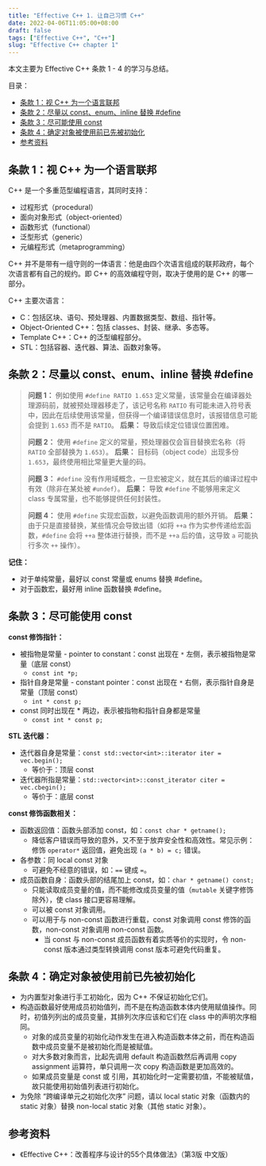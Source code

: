 ```yaml
---
title: "Effective C++ 1. 让自己习惯 C++"
date: 2022-04-06T11:05:00+08:00
draft: false
tags: ["Effective C++", "C++"]
slug: "Effective C++ chapter 1"
---
```


本文主要为 Effective C++ 条款 1 - 4 的学习与总结。

目录：

- [条款 1：视 C++ 为一个语言联邦](#条款-1视-c-为一个语言联邦)
- [条款 2：尽量以 const、enum、inline 替换 #define](#条款-2尽量以-constenuminline-替换-define)
- [条款 3：尽可能使用 const](#条款-3尽可能使用-const)
- [条款 4：确定对象被使用前已先被初始化](#条款-4确定对象被使用前已先被初始化)
- [参考资料](#参考资料)

## 条款 1：视 C++ 为一个语言联邦

C++ 是一个多重范型编程语言，其同时支持：

* 过程形式（procedural）
* 面向对象形式（object-oriented）
* 函数形式（functional）
* 泛型形式（generic）
* 元编程形式（metaprogramming）

C++ 并不是带有一组守则的一体语言：他是由四个次语言组成的联邦政府，每个次语言都有自己的规约。即 C++ 的高效编程守则，取决于使用的是 C++ 的哪一部分。

C++ 主要次语言：

* C：包括区块、语句、预处理器、内置数据类型、数组、指针等。
* Object-Oriented C++：包括 classes、封装、继承、多态等。
* Template C++：C++ 的泛型编程部分。
* STL：包括容器、迭代器、算法、函数对象等。

## 条款 2：尽量以 const、enum、inline 替换 #define

> **问题 1：** 例如使用 `#define RATIO 1.653` 定义常量，该常量会在编译器处理源码前，就被预处理器移走了，该记号名称 `RATIO` 有可能未进入符号表中，因此在后续使用该常量，但获得一个编译错误信息时，该报错信息可能会提到 `1.653` 而不是 `RATIO`。
> **后果：** 导致后续定位错误位置困难。
>
> **问题 2：** 使用 `#define` 定义的常量，预处理器仅会盲目替换宏名称（将 `RATIO` 全部替换为 `1.653`）。
**后果：** 目标码（object code）出现多份 `1.653`，最终使用相比常量更大量的码。
>
> **问题 3：** `#define` 没有作用域概念，一旦宏被定义，就在其后的编译过程中有效（除非在某处被 `#undef`）。
**后果：** 导致 `#define` 不能够用来定义 class 专属常量，也不能够提供任何封装性。
>
> **问题 4：** 使用 `#define` 实现宏函数，以避免函数调用的额外开销。
>**后果：** 由于只是直接替换，某些情况会导致出错（如将 `++a` 作为实参传递给宏函数，`#define` 会将 `++a` 整体进行替换，而不是 `++a` 后的值，这导致 `a` 可能执行多次 `++` 操作）。

**记住：**

* 对于单纯常量，最好以 const 常量或 enums 替换 #define。
* 对于函数宏，最好用 inline 函数替换 #define。

## 条款 3：尽可能使用 const

**const 修饰指针：**

* 被指物是常量 - pointer to constant：const 出现在 `*` 左侧，表示被指物是常量（底层 const）
  * `const int *p;`
* 指针自身是常量 - constant pointer：const 出现在 `*` 右侧，表示指针自身是常量（顶层 const）
  * `int * const p;`
* const 同时出现在 * 两边，表示被指物和指针自身都是常量
  * `const int * const p;`

**STL 迭代器：**

* 迭代器自身是常量：`const std::vector<int>::iterator iter = vec.begin();`
  * 等价于：顶层 const
* 迭代器所指是常量：`std::vector<int>::const_iterator citer = vec.cbegin();`
  * 等价于：底层 const

**const 修饰函数相关：**

* 函数返回值：函数头部添加 const，如：`const char * getname();`
  *  降低客户错误而导致的意外，又不至于放弃安全性和高效性。常见示例：修饰 `operator*` 返回值，避免出现 `(a * b) = c;` 错误。
* 各参数：同 local const 对象
  * 可避免不经意的错误，如：`==` 键成 `=`。
* 成员函数自身：函数头部的结尾加上 const，如：`char * getname() const;`
  * 只能读取成员变量的值，而不能修改成员变量的值（`mutable` 关键字修饰除外），使 class 接口更容易理解。
  * 可以被 const 对象调用。
  * 可以用于与 non-const 函数进行重载，const 对象调用 const 修饰的函数，non-const 对象调用 non-const 函数。
    * 当 const 与 non-const 成员函数有着实质等价的实现时，令 non-const 版本通过类型转换调用 const 版本可避免代码重复。

## 条款 4：确定对象被使用前已先被初始化

* 为内置型对象进行手工初始化，因为 C++ 不保证初始化它们。
* 构造函数最好使用成员初始值列，而不是在构造函数本体内使用赋值操作。同时，初值列列出的成员变量，其排列次序应该和它们在 class 中的声明次序相同。
  * 对象的成员变量的初始化动作发生在进入构造函数本体之前，而在构造函数中成员变量不是被初始化而是被赋值。
  * 对大多数对象而言，比起先调用 default 构造函数然后再调用 copy assignment 运算符，单只调用一次 copy 构造函数是更加高效的。
  * 如果成员变量是 const 或 引用，其初始化时一定需要初值，不能被赋值，故只能使用初始值列表进行初始化。
* 为免除 “跨编译单元之初始化次序” 问题，请以 local static 对象（函数内的 static 对象）替换 non-local static 对象（其他 static 对象）。

## 参考资料

* 《Effective C++：改善程序与设计的55个具体做法》（第3版 中文版）
